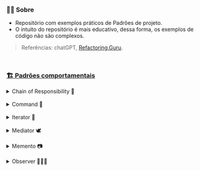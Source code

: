 ### 🤷‍♀️ Sobre 

- Repositório com exemplos práticos de Padrões de projeto. 
- O intuito do repositório é mais educativo, dessa forma, os exemplos de código não são complexos.

> Referências: chatGPT, [Refactoring.Guru](https://refactoring.guru).
  
<br>

### [🏗️ Padrões comportamentais](https://github.com/AdrianeRibeiro/DesignPatternsRuby/blob/main/comportamentais/)

<details>
<summary>Chain of Responsibility 🔗</summary>
  <br>

  - O padrão `Chain of Responsibility` (Corrente de Responsabilidade) permite que você passe uma solicitação através de uma cadeia de handlers. 
    - Cada handler decide se processa a solicitação ou a passa para o próximo handler na hierarquia. Isso cria uma sequência de handlers, onde cada um tem a oportunidade de processar a solicitação ou encaminhá-la para o próximo na cadeia.

  - A estrutura básica do padrão `Chain of Responsibility` inclui três componentes principais:

    - Handler (Manipulador): define uma interface para manipular solicitações e mantém uma referência para o próximo manipulador na cadeia. Geralmente, é uma classe abstrata ou uma interface.

    - ConcreteHandler (Manipulador Concreto): implementa a interface do Handler e fornece a implementação para processar a solicitação. Também pode decidir se passa a solicitação para o próximo manipulador na cadeia.

    - Client (Cliente): inicia a solicitação e a envia para o primeiro manipulador na cadeia. O cliente não precisa conhecer todos os detalhes da cadeia de manipuladores, apenas inicia a solicitação.

  - O padrão `Chain of Responsibility` é útil quando você tem vários objetos que podem lidar com uma solicitação, mas não sabe qual deles será responsável até o tempo de execução. 

  - Um exemplo comum de aplicação do `Chain of Responsibility` é em sistemas de processamento de eventos, validação de entrada ou em cenários em que existem várias etapas de manipulação de dados. Cada manipulador na cadeia pode representar uma etapa específica no processamento.

  <a href="https://github.com/AdrianeRibeiro/DesignPatterns/tree/main/ruby/comportamentais/cor/">👩🏼‍💻 Show me the code</a>
</details>

<br>
<details>
<summary>Command 📢</summary>
  <br>

  - O command transforma um pedido em um objeto independente que contém toda a informação sobre o pedido.

  > Analogia
  
  - Vamos imaginar um restaurante como uma analogia para entender o padrão de design Command.

    - Pedido do Cliente (Command): Um cliente decide o que deseja do cardápio (comando).

    - Garçom (Invoker): O garçom recebe o pedido do cliente e o entrega à cozinha sem saber como o prato será preparado.

    - Cozinheiro (Receptor): O cozinheiro sabe como preparar cada prato e executa a ação associada ao pedido.

    - Cardápio (Command): O cardápio representa a lista de comandos disponíveis. Cada prato no cardápio é um comando concreto que pode ser executado.
    
  > Benefícios

  - Desacoplamento: O garçom não precisa saber como cada prato é preparado. Ele simplesmente passa os pedidos para a cozinha. 

  - Atraso na Execução: Os pedidos são atrasados até que sejam necessários.

  - Suporte a Operações Desfazer/Refazer: Se houver um erro no pedido, o cliente pode solicitar uma correção. 

  <a href="https://github.com/AdrianeRibeiro/DesignPatterns/tree/main/ruby/comportamentais/command/">👩🏼‍💻 Show me the code</a>
</details>

<br>
<details>
<summary>Iterator 🔁</summary>
  <br>

  - O padrão Iterator é um padrão de projeto comportamental que fornece uma maneira de acessar sequencialmente elementos de um objeto agregado sem expor os detalhes subjacentes da implementação. Basicamente, ele permite percorrer uma coleção de objetos sem precisar conhecer a estrutura interna dessa coleção.

  - Vantagens: O padrão Iterator simplifica a interface de acesso a elementos de uma coleção, desacopla o código do cliente da implementação específica da coleção e permite a adição de novos tipos de coleções sem modificar o código do cliente.

  > Analogia

  - Imagine que uma biblioteca é uma coleção de livros, e você, como leitor, deseja percorrer esses livros. Nesse contexto:

    - Biblioteca: Representa a coleção de livros, análogo ao objeto agregado.

    - Leitor: Representa o código cliente que deseja acessar os livros, análogo ao cliente do padrão Iterator.

    - Prateleiras e Livros: São os elementos individuais da coleção, análogos aos elementos da coleção no padrão Iterator.

    - Bibliotecário: Pode ser considerado o iterador. O bibliotecário conhece a organização interna da biblioteca (a coleção) e fornece ao leitor um método para percorrer os livros de uma maneira organizada, sem que o leitor precise entender como os livros estão dispostos nas prateleiras.

    Assim como o leitor não precisa se preocupar em conhecer os detalhes de organização da biblioteca, no padrão Iterator, o cliente não precisa se preocupar com a estrutura interna da coleção. O iterador (ou bibliotecário) fornece um método consistente para percorrer os elementos da coleção, independentemente de como eles estão organizados internamente.

  <a href="https://github.com/AdrianeRibeiro/DesignPatterns/tree/main/ruby/comportamentais/iterator/">👩🏼‍💻 Show me the code</a>
</details>

<br>
<details>
<summary>Mediator 🕊️</summary>
  <br>

  - O padrão Mediator promove o desacoplamento de objetos comunicantes, ao centralizar suas interações através de um objeto mediador. 
    - Ele facilita a comunicação indireta entre os objetos, reduzindo as dependências diretas entre eles.
    - É útil quando um conjunto de objetos precisa se comunicar de maneira complexa, mas você deseja evitar que eles se comuniquem diretamente uns com os outros.

  > Analogia:
  
  - Pilotos de aeronaves não falam entre si diretamente na hora de decidir quem é o próximo a aterrisar seu avião. Toda comunicação passa pela torre de controle.

  > Vantagens:

  - Desacoplamento:
    - Reduz o acoplamento entre os objetos, já que eles não precisam se conhecer diretamente.
    - Facilita a manutenção e extensão do sistema, pois mudanças em um objeto não afetam diretamente os outros.

  - Centralização do controle:
    - Centraliza a lógica de comunicação em um único lugar (o mediador), tornando o código mais organizado e fácil de entender.

  - Promove a reutilização de código:
    - Os objetos podem ser reutilizados em diferentes contextos, pois sua lógica de comunicação está separada do restante do código.

  - Facilita a adição de novos objetos:
    - Adicionar novos objetos que interagem com os outros é mais simples, pois eles só precisam se comunicar com o mediador, não com todos os outros objetos.

  <a href="https://github.com/AdrianeRibeiro/DesignPatterns/tree/main/ruby/comportamentais/mediator/">👩🏼‍💻 Show me the code</a>
</details>

<br>
<details>
<summary>Memento 📷</summary>
  <br>

  - O padrão `Memento` é usado para capturar um estado interno de um objeto, permitindo que o objeto seja restaurado para esse estado mais tarde, sem quebrar a encapsulação. Esse padrão é útil quando você precisa implementar operações de desfazer (undo) ou restaurar o estado anterior de um objeto.

  <br>

  > Componentes
  
  1. Originator (Originador):
  - É o objeto cujo estado interno será salvo e restaurado. Ele cria um Memento que representa seu estado interno e também pode usar um Memento para restaurar seu estado interno anterior.

  2. Memento:
  - É uma classe que representa o estado de um objeto Originator em um determinado momento. Geralmente, contém uma cópia do estado interno do Originator.

  3. Caretaker (Zelador):
  - É responsável por manter os objetos Memento em uma lista. Ele não manipula o estado interno do Memento, apenas cuida deles e fornece a funcionalidade para que o Originator possa salvar e restaurar seu estado através dos Mementos.

  <br>

  > Benefícios
  - Permite que um objeto restaure seu estado anterior facilmente.
  - Mantém o encapsulamento do objeto, já que apenas o Originator pode acessar o estado contido no Memento.
  - Facilita a implementação de operações de desfazer e refazer.

  <br>

  > Quando usar?
  - Quando você precisa implementar operações de desfazer e refazer em sua aplicação.
  - Quando você precisa capturar e restaurar o estado interno de um objeto sem quebrar a encapsulação.
  - Quando você quer ter a possibilidade de salvar e restaurar estados anteriores de um objeto.

  <br>

  > Analogia com um Editor de texto
  
  - Usuário:
    - Você, como usuário do editor de texto, é o Originator. Você está criando e editando o documento.

  - Estado do Documento:
    - O estado do documento em um determinado momento, incluindo o texto, formatação, imagens, etc., é como um Memento. Cada vez que você faz uma edição significativa, o estado atual do documento é capturado como um Memento.

  - Histórico de Revisão:
    - O histórico de revisão do editor de texto, que mantém uma lista de todas as versões anteriores do documento, é como o Caretaker. Ele armazena todos os Mementos (ou estados anteriores do documento) em uma lista.
  
  - Operação de Desfazer/Refazer:
    - Quando você deseja desfazer uma alteração no documento, você solicita ao editor para restaurar a versão anterior do documento a partir do histórico de revisão. Isso é semelhante a solicitar ao Caretaker um Memento anterior para restaurar o estado anterior do documento.
    - Quando você deseja refazer uma alteração previamente desfeita, você solicita ao editor para avançar para a próxima versão do documento no histórico de revisão. Isso é semelhante a solicitar ao Caretaker o próximo Memento na lista para restaurar o estado seguinte do documento.

  <a href="https://github.com/AdrianeRibeiro/DesignPatterns/tree/main/ruby/comportamentais/memento/">👩🏼‍💻 Show me the code</a>
</details>

<br>
<details>
<summary>Observer 🕵🏼‍♀️</summary>
  <br>

  - O padrão `Observer` é utilizado quando um objeto (chamado de "sujeito" ou "observável") precisa notificar outros objetos (chamados de "observadores") sobre mudanças em seu estado.

  > Componentes

  - Sujeito (Observable): É o objeto que monitora e gerencia seus observadores. Ele mantém uma lista de observadores e fornece métodos para adicionar, remover e notificar observadores.
  - Observador (Observer): É o objeto que deseja ser notificado sobre as mudanças no sujeito. Ele implementa um método de atualização que é chamado quando o estado do sujeito muda.

  > Funcionamento

  - Quando o estado do sujeito muda, ele notifica todos os seus observadores chamando um método de atualização em cada observador.
    - Os observadores podem então reagir a essa notificação realizando ações com base nas mudanças no estado do sujeito.

  > Vantagens:
  
  - Desacoplamento: O padrão Observer promove um baixo acoplamento entre o sujeito e seus observadores. O sujeito não precisa conhecer detalhes sobre os observadores, apenas que eles implementam uma determinada interface.

  - Extensibilidade: Novos observadores podem ser facilmente adicionados sem modificar o sujeito.

  > Analogia

  - Se você assinar um jornal ou uma revista, você não vai mais precisar ir até a banca. Ao invés disso a publicadora manda novas edições diretamente para sua caixa de correio após a publicação ou até mesmo com antecedência (refactoring.guru).

  - A publicadora mantém uma lista de assinantes e sabe em quais revistas eles estão interessados. Os assinantes podem deixar essa lista a qualquer momento quando desejarem que a publicadora pare de enviar novas revistas para eles (refactoring.guru).

  <a href="https://github.com/AdrianeRibeiro/DesignPatterns/tree/main/ruby/comportamentais/observer/">👩🏼‍💻 Show me the code</a>
</details>